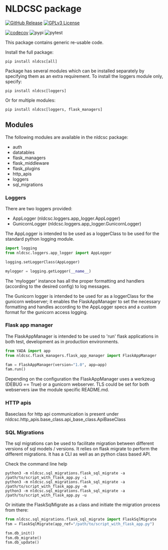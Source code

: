 # NLDCSC package

[![GitHub Release](https://img.shields.io/github/release/NLDCSC/nldcsc.svg?style=flat)]()
[![GPLv3 License](https://img.shields.io/badge/License-GPL%20v3-yellow.svg)](https://opensource.org/licenses/)

[![codecov](https://codecov.io/gh/NLDCSC/nldcsc/graph/badge.svg?token=QSHW4B6ADR)](https://codecov.io/gh/NLDCSC/nldcsc)
![pypi](https://github.com/NLDCSC/nldcsc/actions/workflows/package_to_pypi.yaml/badge.svg)
![pytest](https://github.com/NLDCSC/nldcsc/actions/workflows/tox_tests.yaml/badge.svg)

This package contains generic re-usable code.

Install the full package:

```
pip install nldcsc[all]
```

Package has several modules which can be installed separately by specifying them 
as an extra requirement. To install the loggers module only, specify:

```
pip install nldcsc[loggers]
```
Or for multiple modules:
```
pip install nldcsc[loggers, flask_managers]
```

## Modules

The following modules are available in the nldcsc package:

* auth
* datatables
* flask_managers
* flask_middleware
* flask_plugins
* http_apis
* loggers
* sql_migrations

### Loggers

There are two loggers provided:
* AppLogger (nldcsc.loggers.app_logger.AppLogger)
* GunicornLogger (nldcsc.loggers.app_logger.GunicornLogger)

The AppLogger is intended to be used as a loggerClass to be used for the 
standard python logging module.

```python
import logging
from nldcsc.loggers.app_logger import AppLogger

logging.setLoggerClass(AppLogger)

mylogger = logging.getLogger(__name__)
```
The 'mylogger' instance has all the proper formatting and handlers 
(according to the desired config) to log messages.

The Gunicorn logger is intended to be used for as a loggerClass for the 
gunicorn webserver; it enables the FlaskAppManager to set the necessary 
formatting and handles according to the AppLogger specs and a custom format
for the gunicorn access logging.

### Flask app manager

The FlaskAppManager is intended to be used to 'run' flask applications in 
both test, development as in production environments. 

```python
from YADA import app
from nldcsc.flask_managers.flask_app_manager import FlaskAppManager

fam = FlaskAppManager(version="1.0", app=app)
fam.run()
```
Depending on the configuration the FlaskAppManager uses a werkzeug (DEBUG == True)
or a gunicorn webserver. TLS could be set for both webservers iaw the module specific
README.md.

### HTTP apis

Baseclass for http api communication is present under 
nldcsc.http_apis.base_class.api_base_class.ApiBaseClass

### SQL Migrations

The sql migrations can be used to facilitate migration between different
versions of sql models / versions. It relies on flask migrate to perform
the different migrations. It has a CLI as well as an python class based API.

Check the command line help
```
python3 -m nldcsc.sql_migrations.flask_sql_migrate -a /path/to/script_with_flask_app.py -i
python3 -m nldcsc.sql_migrations.flask_sql_migrate -a /path/to/script_with_flask_app.py -m
python3 -m nldcsc.sql_migrations.flask_sql_migrate -a /path/to/script_with_flask_app.py -u
```

Or initiate the FlaskSqlMigrate as a class and initiate the migration 
process from there: 
```python
from nldcsc.sql_migrations.flask_sql_migrate import FlaskSqlMigrate
fsm = FlaskSqlMigrate(app_ref="/path/to/script_with_flask_app.py")

fsm.db_init()
fsm.db_migrate()
fsm.db_update()
```
